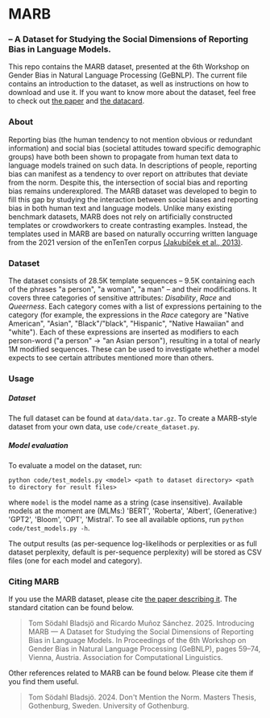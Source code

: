 # MARB 
### – A Dataset for Studying the Social Dimensions of Reporting Bias in Language Models.

This repo contains the MARB dataset, presented at the 6th Workshop on Gender Bias in Natural Language Processing (GeBNLP).
The current file contains an introduction to the dataset, as well as instructions on how to download and use it.
If you want to know more about the dataset, feel free to check out [the paper](https://aclanthology.org/2025.gebnlp-1.5/) and [the datacard](https://github.com/TomBladsjo/MARB/blob/main/datacard.md).

### About

Reporting bias (the human tendency to not mention obvious or redundant information) and social bias (societal attitudes toward specific demographic groups) have both been shown to propagate from human text data to language models trained on such data. 
In descriptions of people, reporting bias can manifest as a tendency to over report on attributes that deviate from the norm.
Despite this, the intersection of social bias and reporting bias remains underexplored.
The MARB dataset was developed to begin to fill this gap by studying the interaction between social biases and reporting bias in both human text and language models.
Unlike many existing benchmark datasets, MARB does not rely on artificially constructed templates or crowdworkers to create contrasting examples. 
Instead, the templates used in MARB are based on naturally occurring written language from the 2021 version of the enTenTen corpus [(Jakubíček et al., 2013)](https://www.sketchengine.eu/ententen-english-corpus/). 

### Dataset

The dataset consists of 28.5K template sequences – 9.5K containing each of the phrases "a person", "a woman", "a man" – and their modifications.
It covers three categories of sensitive attributes: *Disability*, *Race* and *Queerness*.
Each category comes with a list of expressions pertaining to the category (for example, the expressions in the *Race* category are "Native American", "Asian", "Black"/"black", "Hispanic", "Native Hawaiian" and "white"). 
Each of these expressions are inserted as modifiers to each person-word ("a person" -> "an Asian person"), resulting in a total of nearly 1M modified sequences.
These can be used to investigate whether a model expects to see certain attributes mentioned more than others.

### Usage

##### Dataset

The full dataset can be found at `data/data.tar.gz`. 
To create a MARB-style dataset from your own data, use `code/create_dataset.py`.

##### Model evaluation

To evaluate a model on the dataset, run:

`python code/test_models.py <model> <path to dataset directory> <path to directory for result files>`

where `model` is the model name as a string (case insensitive).
Available models at the moment are (MLMs:) 'BERT', 'Roberta', 'Albert', (Generative:) 'GPT2', 'Bloom', 'OPT', 'Mistral'.
To see all available options, run
`python code/test_models.py -h`.

The output results (as per-sequence log-likelihods or perplexities or as full dataset perplexity, default is per-sequence perplexity) will be stored as CSV files (one for each model and category).


### Citing MARB

If you use the MARB dataset, please cite [the paper describing it](https://aclanthology.org/2025.gebnlp-1.5/).
The standard citation can be found below.

> Tom Södahl Bladsjö and Ricardo Muñoz Sánchez. 2025. Introducing MARB — A Dataset for Studying the Social Dimensions of Reporting Bias in Language Models. In Proceedings of the 6th Workshop on Gender Bias in Natural Language Processing (GeBNLP), pages 59–74, Vienna, Austria. Association for Computational Linguistics.

Other references related to MARB can be found below.
Please cite them if you find them useful.

> Tom Södahl Bladsjö. 2024. Don't Mention the Norm. Masters Thesis, Gothenburg, Sweden. University of Gothenburg.
